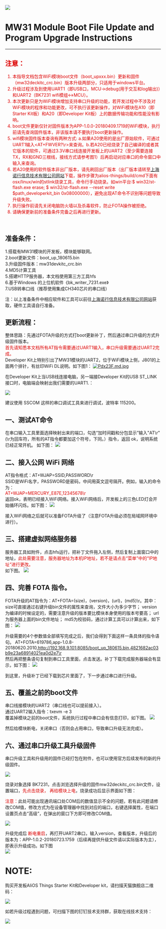 ![](https://i.imgur.com/Q8Jcei1.png)

# MW31 Module Boot File Update and Program Upgrade Instructions
---

## <font color="#dd0000">注意：
1.	本指导文档包含WiFi模块boot文件（boot_upxxx.bin）更新和固件（mw32deckitc_crc.bin）版本升级两部分，只适用于windows平台。
2.	升级过程涉及到使用UART1（即USB口，MCU->debug(用于交互和log输出)）和UART2（BK7231 wifi模组<->MCU）。
3.	本次更新只是为WiFi模块增加支持串口升级的功能，若开发过程中不涉及对WiFi模块的程序和功能更改，可不执行该更新操作，对WiFi模块在A10（即Starter Kit板）和A20（即Developer Kit板）上的数据传输功能和性能没有影响。
4.	boot文件更新仅针对固件版本为APP-1.0.0-20180409.1719的WiFi模块，执行前请先查询固件版本，非该版本请不要执行boot更新操作。
5.	wifi模块固件版本查询有两种方式: a.如果A20使用的是出厂原始软件，可通过 UART1输入<AT+FWVER?\r>来查询。b.若A20已经烧录了自己编译的或者其它版本的软件，可通过3.3V串口线连接开发板上的UART2（至少需要连接TX，RX和GND三根线，接线方式请参考图1）后再启动对应串口的命令窗口中输入<version>来查询。
6.	若A20使用的软件版本非出厂版本，请先刷回出厂版本（出厂版本请转至[上海诺行信息技术有限公司网站](http://www.notioni.com/#/source)下载，操作步骤为alios-things/build/cmd下面有osx/linux/win的stlink烧录工具，命令行手动烧录。如win平台:$ win32/st-flash.exe erase; $ win32/st-flash.exe --reset write $path_developerkit_bin  0x08000000），避免出现AT命令不识别等问题导致升级失败。
7.	执行操作前请先关闭电脑防火墙以及杀毒软件，防止FOTA操作被拒绝。
8.	请确保更新前的准备条件完备之后再进行更新。


</font></br>

## 准备条件：
1.搭载有MW31模块的开发板，模块能够联网。  
2.boot更新文件：boot_up_180615.bin  
3.升级固件版本：mw31devkitc_crc.bin  
4.MD5计算工具  
5.搭建HTTP服务器，本文档使用第三方工具hfs  
6.基于Windows 的上位机软件《bk_writer_7231.exe》  
7.USB转串口线（推荐使用集成CH340芯片的串口线）
 
注：以上准备条件中相应软件和工具可以前往[上海诺行信息技术有限公司网站](http://www.notioni.com/#/source)获取，硬件工具请自行准备。

## 更新流程：
整体思路：先通过FOTA升级的方式打boot更新补丁，然后通过串口升级的方式升级固件版本。  
<font color="#dd0000">首先请知悉本文档所有AT指令需要通过UART1输入，串口升级需要通过UART2完成。</font>  
Developer Kit上特别引出了MW31模块的UART2，位于WiFi模块上侧，J801的上面两个排针，有丝印WiFi DL说明。如下图1：
[![Pdx23F.md.jpg](https://s1.ax1x.com/2018/07/31/Pdx23F.md.jpg)](https://imgchr.com/i/Pdx23F)


在Developer Kit上当USB线连接电脑，另一端接Developer Kit的USB ST_LINK 接口时，电脑端会映射出我们需要的UART1.：

![](https://i.imgur.com/tTzYmWA.jpg)

建议使用 SSCOM 这样的串口调试工具来进行调试，波特率 115200。



## 一、测试AT命令
在串口输入工具里面选择映射出来的端口，勾选“加时间戳和分包显示”输入"AT\r"(\r为回车符，所有的AT指令都要加这个符号，下同。）指令，返回 ok，说明系统已经正常开机。
如下图：
![](https://i.imgur.com/aoz1ee9.jpg)

## 二、接入公网 WiFi 网络
AT指令格式：AT+WJAP=SSID,PASSWORD\r  
SSID是WiFi名字，PASSWORD是密码，中间用英文逗号隔开。例如，输入的命令为：  
<font color="#dd0000">AT+WJAP=MERCURY_E87E,12345678\r</font></br>
返回ok，表明已经接入WiFi网络。接入WiFi网络后，开发板上的三色LED灯会开始循环闪烁。如下图：
![](https://i.imgur.com/oZQUpEK.jpg)


接入WiFi网络之后就可以准备FOTA升级了（注意FOTA升级必须在局域网环境中进行）。

## 三、搭建虚拟网络服务器
服务器工具如附件，点击hfs运行，把补丁文件拖入左侧，然后复制上面窗口中的地址，<font color="#dd0000">此处需要注意，服务器地址为本机IP地址，若不是请点击“菜单”中的“IP地址”进行更改。</font></br>如下图。
![](https://i.imgur.com/TjDIHAI.jpg)

## 四、完善 FOTA 指令。
FOTA升级的AT指令为：AT+FOTA=(size)，(version)，(url)，(md5)\r。其中：  
size可直接通过右键升级bin文件的属性来查询，文件大小为多少字节；
version为编译的时候设定的，需要注意升级的版本要比模块本身使用的版本号要高；
url为服务器上面的bin文件地址；
md5为校验码，通过计算工具可以计算出来，如下图：
![](https://i.imgur.com/09ABzj2.jpg)


升级需要的4个参数值全部填写完成之后，我们会得到下面这样一条具体的指令语句。
AT+FOTA=619786,app-1.0.8-20180620.2010,http://192.168.9.101:8085/boot_up_180615.bin,4821682ac03b9e23a68914021ea0d2e7\r  
然后再把整条语句复制到串口工具里面，点击发送。补丁下载完成服务器端会有显示，如下图：
![](https://i.imgur.com/jsBbIP9.jpg)

到这里，升级补丁已经下载到芯片里面了，下一步通过串口进行升级。

## 五、覆盖之前的boot文件
串口线接模块的UART2（串口线也可以提前接入）。  
通过UART2输入指令：txevm -e 3  
覆盖掉模块之前的boot文件，系统执行过程中串口会有信息打印，如下图。
![](https://i.imgur.com/MLdGiVg.jpg)

然后给模块断电，关闭串口（否则会占用串口，导致串口升级无法完成）。  

## 六、通过串口升级工具升级固件
串口升级工具和升级用的固件已经打包在附件，也可以使用官方后续发布的新的升级固件。  

![](https://i.imgur.com/Wqq6qJE.jpg)

烧录对象选择 BK7231，点击浏览选择升级的固件mw32deckitc_crc.bin文件，设置端口，<font color="#dd0000">先点击烧录， 再给模块上电</font>，烧录成功后显示界面如下图：

<font color="#dd0000">注意：</font>此处可能出现通讯端口处COM后的数值显示不全的问题，若有此问题请修改COM值，修改方式为在设备管理器中找到对应的端口，右键选择属性，在端口设置页点击“高级”，在弹出的窗口下方即可修改COM值。

![](https://i.imgur.com/x0IA4YN.jpg)


升级完成后
<font color="#dd0000">断电重启</font>，再打开UART2串口，输入version，查看版本，升级后的版本为：APP-1.0.2-20180723.1759（后续再提供升级文件请以实际版本为主），即表示升级成功。如下图  
![](https://i.imgur.com/5EtbfXq.jpg)




# NOTE:  

购买开发板AliOS Things Starter Kit和Developer kit，请扫描天猫旗舰店二维码：

![](https://i.imgur.com/VxHonLB.png)


如若升级过程遇到问题，可扫描下图的钉钉技术支持群，获取在线技术支持：

![](https://i.imgur.com/rqjjjA0.jpg)
